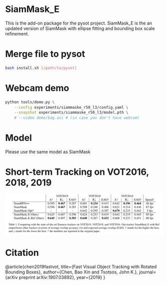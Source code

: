 # SiamMask_E
This is the add-on package for the pysot project. SiamMask_E is the an updated version of SiamMask with ellipse fitting and bounding box scale refinement.

# Merge file to pysot
```bash
bash install.sh [/path/to/pysot]
```

# Webcam demo
```bash
python tools/demo.py \
    --config experiments/siammaske_r50_l3/config.yaml \
    --snapshot experiments/siammaske_r50_l3/model.pth \
    # --video demo/bag.avi # (in case you don't have webcam)
```

# Model
Please use the same model as SiamMask

# Short-term Tracking on VOT2016, 2018, 2019
<div align="center">
  <img src="table.png" width="800px" />
</div>

# Citation
@article{chen2019fastvot,
  title={Fast Visual Object Tracking with Rotated Bounding Boxes},
  author={Chen, Bao Xin and Tsotsos, John K.},
  journal={arXiv preprint arXiv:1907.03892},
  year={2019}
}